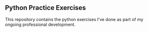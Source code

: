 ## Python Practice Exercises

This repository contains the python exercises I've done as part of my ongoing professional development.
